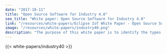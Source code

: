 ```yaml
---
date: "2017-10-11"
title: "Open Source Software for Industry 4.0"
seo_title: "White paper: Open Source Software for Industry 4.0"
link: "/resources/white-papers/Eclipse IoT White Paper - Open Source Software for Industry 4.0.pdf"
image: "/resources/white-papers/industry40.png"
description: "The purpose of this white paper is to identify the types of software required to implement an Industry 4.0 solution. Software is a key enabling technology for any IoT solution, including IoT in manufacturing. This white paper investigates how software solutions can be used to integrate existing operational technologies on a factory floor with the existing enterprise applications, like PLM and ERP solutions."
---
```


{{< white-papers/industry40 >}}